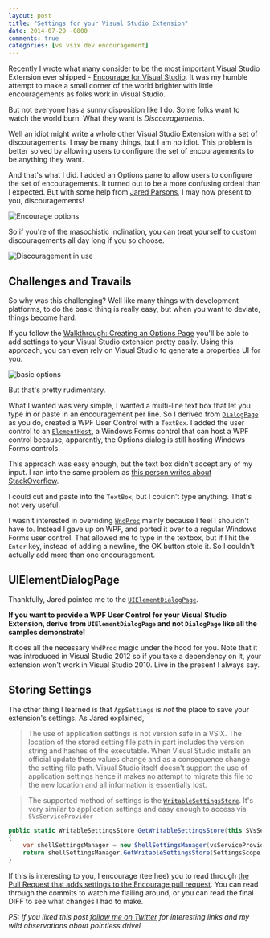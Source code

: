 ```yaml
---
layout: post
title: "Settings for your Visual Studio Extension"
date: 2014-07-29 -0800
comments: true
categories: [vs vsix dev encouragement]
---
```


Recently I wrote what many consider to be the most important Visual Studio Extension ever shipped -  [Encourage for Visual Studio](http://haacked.com/archive/2014/06/20/encourage-vs/). It was my humble attempt to make a small corner of the world brighter with little encouragements as folks work in Visual Studio.

But not everyone has a sunny disposition like I do. Some folks want to watch the world burn. What they want is _Discouragements_.

Well an idiot might write a whole other Visual Studio Extension with a set of discouragements. I may be many things, but I am no idiot. This problem is better solved by allowing users to configure the set of encouragements to be anything they want.

And that's what I did. I added an Options pane to allow users to configure the set of encouragements. It turned out to be a more confusing ordeal than I expected. But with some help from [Jared Parsons](http://blog.paranoidcoding.com/), I may now present to you, discouragements!

![Encourage options](https://cloud.githubusercontent.com/assets/19977/3739511/4d354428-174b-11e4-86a8-917e8abe300c.png)

So if you're of the masochistic inclination, you can treat yourself to custom discouragements all day long if you so choose.

![Discouragement in use](https://cloud.githubusercontent.com/assets/19977/3739512/4d359590-174b-11e4-8468-3d32e2a0e4cd.png)

## Challenges and Travails

So why was this challenging? Well like many things with development platforms, to do the basic thing is really easy, but when you want to deviate, things become hard.

If you follow the [Walkthrough: Creating an Options Page](http://msdn.microsoft.com/en-us/library/bb166195.aspx) you'll be able to add settings to your Visual Studio extension pretty easily. Using this approach, you can even rely on Visual Studio to generate a properties UI for you.

![basic options](https://cloud.githubusercontent.com/assets/19977/3739630/a726fd0e-174c-11e4-98b7-036f08f0c625.png)

But that's pretty rudimentary.

What I wanted was very simple, I wanted a multi-line text box that let you type in or paste in an encouragement per line. So I derived from [`DialogPage`](https://www.google.com/webhp?sourceid=chrome-instant&ion=1&espv=2&ie=UTF-8#q=DialogPage) as you do, created a WPF User Control with a `TextBox`. I added the user control to an [`ElementHost`](http://msdn.microsoft.com/en-us/library/system.windows.forms.integration.elementhost\(v=vs.110\).aspx), a Windows Forms control that can host a WPF control because, apparently, the Options dialog is still hosting Windows Forms controls.

This approach was easy enough, but the text box didn't accept any of my input. I ran into the same problem as [this person writes about StackOverflow](http://stackoverflow.com/questions/835878/wpf-textbox-not-accepting-input-when-in-elementhost-in-window-forms/5315184#5315184).

I could cut and paste into the `TextBox`, but I couldn't type anything. That's not very useful.

I wasn't interested in overriding [`WndProc`](http://msdn.microsoft.com/en-us/library/system.windows.forms.control.wndproc\(v=vs.110\).aspx) mainly because I feel I shouldn't have to. Instead I gave up on WPF, and ported it over to a regular Windows Forms user control. That allowed me to type in the textbox, but if I hit the `Enter` key, instead of adding a newline, the OK button stole it. So I couldn't actually add more than one encouragement.

## UIElementDialogPage

Thankfully, Jared pointed me to the [`UIElementDialogPage`](http://msdn.microsoft.com/en-us/library/vstudio/microsoft.visualstudio.shell.uielementdialogpage.dialogkeypendingevent\(v=vs.110\).aspx).

__If you want to provide a WPF User Control for your Visual Studio Extension, derive from `UIElementDialogPage` and not `DialogPage` like all the samples demonstrate!__

It does all the necessary `WndProc` magic under the hood for you. Note that it was introduced in Visual Studio 2012 so if you take a dependency on it, your extension won't work in Visual Studio 2010. Live in the present I always say.

## Storing Settings

The other thing I learned is that `AppSettings` is _not_ the place to save your extension's settings. As Jared explained,

> The use of application settings is not version safe in a VSIX. The location of the stored setting file path in part includes the version string and hashes of the executable.  When Visual Studio installs an official update these values change and as a consequence change the setting file path.  Visual Studio itself doesn't support the use of application settings hence it makes no attempt to migrate this file to the new location and all information is essentially lost.  

> The supported method of settings is the [`WritableSettingsStore`](http://msdn.microsoft.com/en-us/library/microsoft.visualstudio.settings.writablesettingsstore.aspx).  It's very similar to application settings and easy enough to access via `SVsServiceProvider` 

```csharp
public static WritableSettingsStore GetWritableSettingsStore(this SVsServiceProvider vsServiceProvider)
{
    var shellSettingsManager = new ShellSettingsManager(vsServiceProvider);
    return shellSettingsManager.GetWritableSettingsStore(SettingsScope.UserSettings);
}
```

If this is interesting to you, I encourage (tee hee) you to read through [the Pull Request that adds settings to the Encourage pull request](https://github.com/Haacked/Encourage/pull/27). You can read through the commits to watch me flailing around, or you can read the final DIFF to see what changes I had to make.

_PS: If you liked this post [follow me on Twitter](https://twitter.com/haacked) for interesting links and my wild observations about pointless drivel_
